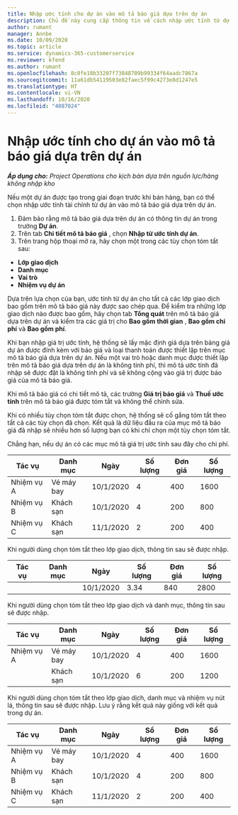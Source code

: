 ```yaml
---
title: Nhập ước tính cho dự án vào mô tả báo giá dựa trên dự án
description: Chủ đề này cung cấp thông tin về cách nhập ước tính từ dự án vào mô tả báo giá.
author: rumant
manager: Annbe
ms.date: 10/09/2020
ms.topic: article
ms.service: dynamics-365-customerservice
ms.reviewer: kfend
ms.author: rumant
ms.openlocfilehash: 8c0fe18b33207f73848709b99334f64aadc7867a
ms.sourcegitcommit: 11a61db54119503e82faec5f99c4273e8d1247e5
ms.translationtype: HT
ms.contentlocale: vi-VN
ms.lasthandoff: 10/16/2020
ms.locfileid: "4087024"
---
```

# <a name="import-estimates-for-a-project-to-a-project-based-quote-line"></a>Nhập ước tính cho dự án vào mô tả báo giá dựa trên dự án

_**Áp dụng cho:** Project Operations cho kịch bản dựa trên nguồn lực/hàng không nhập kho_


Nếu một dự án được tạo trong giai đoạn trước khi bán hàng, bạn có thể chọn nhập ước tính tài chính từ dự án vào mô tả báo giá dựa trên dự án.

1. Đảm bảo rằng mô tả báo giá dựa trên dự án có thông tin dự án trong trường **Dự án**.
2. Trên tab **Chi tiết mô tả báo giá** , chọn **Nhập từ ước tính dự án**.
3. Trên trang hộp thoại mở ra, hãy chọn một trong các tùy chọn tóm tắt sau:

  - **Lớp giao dịch**
  - **Danh mục**
  - **Vai trò** 
  - **Nhiệm vụ dự án**

Dựa trên lựa chọn của bạn, ước tính từ dự án cho tất cả các lớp giao dịch bao gồm trên mô tả báo giá này được sao chép qua. Để kiểm tra những lớp giao dịch nào được bao gồm, hãy chọn tab **Tổng quát** trên mô tả báo giá dựa trên dự án và kiểm tra các giá trị cho **Bao gồm thời gian** , **Bao gồm chi phí** và **Bao gồm phí**.

Khi bạn nhập giá trị ước tính, hệ thống sẽ lấy mặc định giá dựa trên bảng giá dự án được đính kèm với báo giá và loại thanh toán được thiết lập trên mục mô tả báo giá dựa trên dự án. Nếu một vai trò hoặc danh mục được thiết lập trên mô tả báo giá dựa trên dự án là không tính phí, thì mô tả ước tính đã nhập sẽ được đặt là không tính phí và sẽ không cộng vào giá trị được báo giá của mô tả báo giá.

Khi mô tả báo giá có chi tiết mô tả, các trường **Giá trị báo giá** và **Thuế ước tính** trên mô tả báo giá được tóm tắt và không thể chỉnh sửa.

Khi có nhiều tùy chọn tóm tắt được chọn, hệ thống sẽ cố gắng tóm tắt theo tất cả các tùy chọn đã chọn. Kết quả là dữ liệu đầu ra của mục mô tả báo giá đã nhập sẽ nhiều hơn số lượng bạn có khi chỉ chọn một tùy chọn tóm tắt.

Chẳng hạn, nếu dự án có các mục mô tả giá trị ước tính sau đây cho chi phí.

| Tác vụ | Danh mục | Ngày | Số lượng | Đơn giá | Số lượng |
| --- | --- | --- | --- | --- | --- |
| Nhiệm vụ A | Vé máy bay | 10/1/2020 | 4 | 400 | 1600 |
| Nhiệm vụ B | Khách sạn | 10/1/2020 | 4 | 200 | 800 |
| Nhiệm vụ C | Khách sạn | 11/1/2020 | 2 | 200 | 400 |

Khi người dùng chọn tóm tắt theo lớp giao dịch, thông tin sau sẽ được nhập.

| Tác vụ | Danh mục | Ngày | Số lượng | Đơn giá | Số lượng |
| --- | --- | --- | --- | --- | --- |
| | | 10/1/2020 | 3.34 | 840 | 2800 |

Khi người dùng chọn tóm tắt theo lớp giao dịch và danh mục, thông tin sau sẽ được nhập.

| Tác vụ | Danh mục | Ngày | Số lượng | Đơn giá | Số lượng |
| --- | --- | --- | --- | --- | --- |
| Nhiệm vụ A | Vé máy bay | 10/1/2020 | 4 | 400 | 1600 |
| | Khách sạn | 10/1/2020 | 6 | 200 | 1200 |

Khi người dùng chọn tóm tắt theo lớp giao dịch, danh mục và nhiệm vụ nút lá, thông tin sau sẽ được nhập. Lưu ý rằng kết quả này giống với kết quả trong dự án.

| Tác vụ | Danh mục | Ngày | Số lượng | Đơn giá | Số lượng |
| --- | --- | --- | --- | --- | --- |
| Nhiệm vụ A | Vé máy bay | 10/1/2020 | 4 | 400 | 1600 |
| Nhiệm vụ B | Khách sạn | 10/1/2020 | 4 | 200 | 800 |
| Nhiệm vụ C | Khách sạn | 11/1/2020 | 2 | 200 | 400 |
